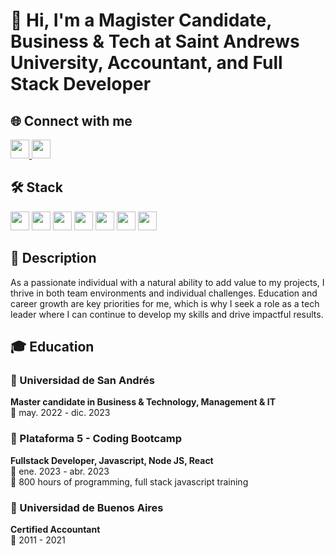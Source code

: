 # 👋 Hi, I'm a Magister Candidate, Business & Tech at Saint Andrews University, Accountant, and Full Stack Developer

## 🌐 Connect with me

<p>
  <a href="https://www.linkedin.com/in/matiasgd/" target="_blank">
    <img src="https://img.shields.io/badge/LinkedIn-0077B5?style=for-the-badge&logo=linkedin&logoColor=white" height="30"/>
  </a>
  <a href="https://trailblazer.me/id/mgdominguez" target="_blank">
    <img src="https://img.shields.io/badge/Trailhead-008037?style=for-the-badge&logo=salesforce&logoColor=white" height="30"/>
  </a>
</p>

## 🛠 Stack

<p>
  <img src="https://img.shields.io/badge/JavaScript-F7DF1E?style=for-the-badge&logo=javascript&logoColor=black" height="30"/>
  <img src="https://img.shields.io/badge/React-61DAFB?style=for-the-badge&logo=react&logoColor=black" height="30"/>
  <img src="https://img.shields.io/badge/Redux-764ABC?style=for-the-badge&logo=redux&logoColor=white" height="30"/>
  <img src="https://img.shields.io/badge/Node.js-339933?style=for-the-badge&logo=node.js&logoColor=white" height="30"/>
  <img src="https://img.shields.io/badge/Express-000000?style=for-the-badge&logo=express&logoColor=white" height="30"/>
  <img src="https://img.shields.io/badge/PostgreSQL-336791?style=for-the-badge&logo=postgresql&logoColor=white" height="30"/>
  <img src="https://img.shields.io/badge/MongoDB-47A248?style=for-the-badge&logo=mongodb&logoColor=white" height="30"/>
</p>

## 📝 Description

As a passionate individual with a natural ability to add value to my projects, I thrive in both team environments and individual challenges. Education and career growth are key priorities for me, which is why I seek a role as a tech leader where I can continue to develop my skills and drive impactful results.

## 🎓 Education

### 🏫 Universidad de San Andrés
**Master candidate in Business & Technology, Management & IT**  
📅 may. 2022 - dic. 2023  

### 🏫 Plataforma 5 - Coding Bootcamp
**Fullstack Developer, Javascript, Node JS, React**  
📅 ene. 2023 - abr. 2023  
🔖 800 hours of programming, full stack javascript training  

### 🏫 Universidad de Buenos Aires
**Certified Accountant**  
📅 2011 - 2021
